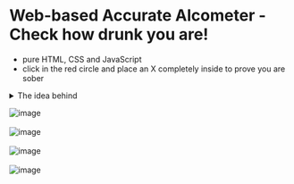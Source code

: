 # Web-based Accurate Alcometer - Check how drunk you are!
- pure HTML, CSS and JavaScript
- click in the red circle and place an X completely inside to prove you are sober
<details>
  <summary>The idea behind</summary>

  If you click outside the circle, the X is placed exactly where you clicked.  Otherwise, it has a random position on the page.  To avoid spamming/autoclicking, an incorrectly placed X prompts an alert.
</details>

![image](https://github.com/Alle43221/AccurateAlcometer/assets/79206599/29d521ab-5e97-4784-9e32-40bf88cfa036)
<br/><br/>
![image](https://github.com/Alle43221/AccurateAlcometer/assets/79206599/2def13df-76dd-40ec-aa8c-b53582084c1e)
<br/><br/>
![image](https://github.com/Alle43221/AccurateAlcometer/assets/79206599/90e2cd71-d3ce-4e4d-a4c0-1c59706fce2c)
<br/><br/>
![image](https://github.com/Alle43221/AccurateAlcometer/assets/79206599/2ab71e68-f8b5-4e80-acb2-3f01d5eb822e)


